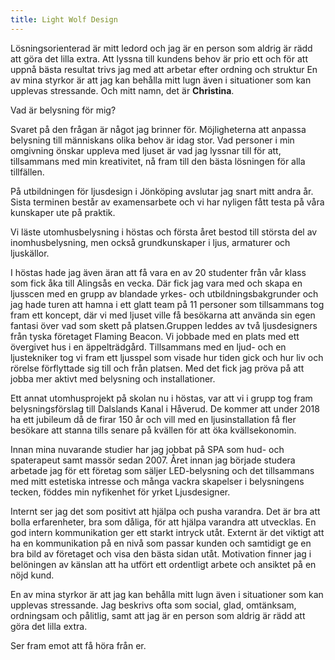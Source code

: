 ```yaml
---
title: Light Wolf Design
---
```

Lösningsorienterad är mitt ledord och jag är en person som aldrig är rädd att göra det lilla extra. Att lyssna till kundens behov är prio ett och för att uppnå bästa resultat trivs jag med att arbetar efter ordning och struktur  En av mina styrkor är att jag kan behålla mitt lugn även i situationer som kan upplevas stressande. Och mitt namn, det är **Christina**.

Vad är belysning för mig?

Svaret på den frågan är något jag brinner för. Möjligheterna att anpassa belysning till människans olika behov är idag stor. Vad personer i min omgivning önskar uppleva med ljuset är vad jag lyssnar till för att, tillsammans med min kreativitet, nå fram till den bästa lösningen för alla tillfällen.

På utbildningen för ljusdesign i Jönköping avslutar jag snart mitt andra år. Sista terminen består av examensarbete och vi har nyligen fått testa på våra kunskaper ute på praktik.

Vi läste utomhusbelysning i höstas och första året bestod till största del av inomhusbelysning, men också grundkunskaper i ljus, armaturer och ljuskällor.

I höstas hade jag även äran att få vara en av 20 studenter från vår klass som fick åka till Alingsås en vecka. Där fick jag vara med och skapa en ljusscen med en grupp av blandade yrkes- och utbildningsbakgrunder och jag hade turen att hamna i ett glatt team på 11 personer som tillsammans tog fram ett koncept, där vi med ljuset ville få besökarna att använda sin egen fantasi över vad som skett på platsen.Gruppen leddes av två ljusdesigners från tyska företaget Flaming Beacon. Vi jobbade med en plats med ett övergivet hus i en äppelträdgård. Tillsammans med en ljud- och en ljustekniker tog vi fram ett ljusspel som visade hur tiden gick och hur liv och rörelse förflyttade sig till och från platsen. Med det fick jag pröva på att jobba mer aktivt med belysning och installationer.

Ett annat utomhusprojekt på skolan nu i höstas, var att vi i grupp tog fram belysningsförslag till Dalslands Kanal i Håverud. De kommer att under 2018 ha ett jubileum då de firar 150 år och vill med en ljusinstallation få fler besökare att stanna tills senare på kvällen för att öka kvällsekonomin.

Innan mina nuvarande studier har jag jobbat på SPA som hud- och spaterapeut samt massör sedan 2007. Året innan jag började studera arbetade jag för ett företag som säljer LED-belysning och det tillsammans med mitt estetiska intresse och många vackra skapelser i belysningens tecken, föddes min nyfikenhet för yrket Ljusdesigner.

Internt ser jag det som positivt att hjälpa och pusha varandra. Det är bra att bolla erfarenheter, bra som dåliga, för att hjälpa varandra att utvecklas. En god intern kommunikation ger ett starkt intryck utåt.
Externt är det viktigt att ha en kommunikation på en nivå som passar kunden och samtidigt ge en bra bild av företaget och visa den bästa sidan utåt. Motivation finner jag i belöningen av känslan att ha utfört ett ordentligt arbete och ansiktet på en nöjd kund.

En av mina styrkor är att jag kan behålla mitt lugn även i situationer som kan upplevas stressande. Jag beskrivs ofta som social, glad, omtänksam, ordningsam och pålitlig, samt att jag är en person som aldrig är rädd att göra det lilla extra.

Ser fram emot att få höra från er.
